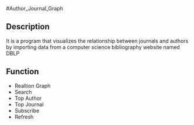 #Author_Journal_Graph


## Description
It is a program that visualizes the relationship between journals and authors by importing data from a computer science bibliography website named DBLP

## Function
* Realtion Graph
* Search
* Top Author
* Top Journal
* Subscribe
* Refresh

